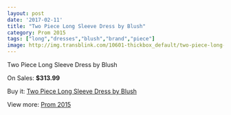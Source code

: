 ```yaml
---
layout: post
date: '2017-02-11'
title: "Two Piece Long Sleeve Dress by Blush"
category: Prom 2015
tags: ["long","dresses","blush","brand","piece"]
image: http://img.transblink.com/10601-thickbox_default/two-piece-long-sleeve-dress-by-blush.jpg
---
```

Two Piece Long Sleeve Dress by Blush

On Sales: **$313.99**
<a href="https://www.transblink.com/en/prom-2015/3444-two-piece-long-sleeve-dress-by-blush.html"><amp-img layout="responsive" width="600" height="600" src="//img.transblink.com/10601-thickbox_default/two-piece-long-sleeve-dress-by-blush.jpg" alt="Two Piece Long Sleeve Dress by Blush 0" /></a>
<a href="https://www.transblink.com/en/prom-2015/3444-two-piece-long-sleeve-dress-by-blush.html"><amp-img layout="responsive" width="600" height="600" src="//img.transblink.com/10602-thickbox_default/two-piece-long-sleeve-dress-by-blush.jpg" alt="Two Piece Long Sleeve Dress by Blush 1" /></a>

Buy it: [Two Piece Long Sleeve Dress by Blush](https://www.transblink.com/en/prom-2015/3444-two-piece-long-sleeve-dress-by-blush.html "Two Piece Long Sleeve Dress by Blush")

View more: [Prom 2015](https://www.transblink.com/en/10-prom-2015 "Prom 2015")